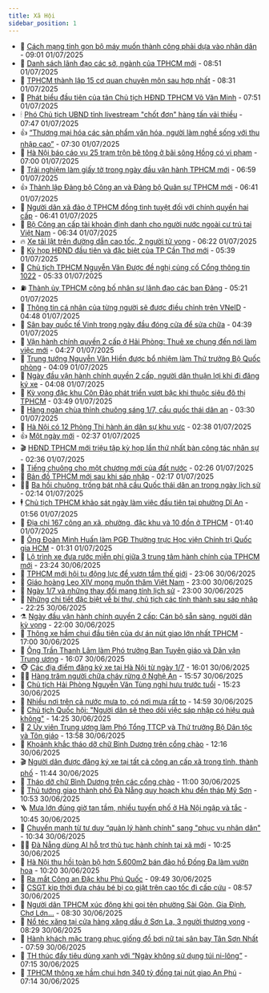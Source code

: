 ```yaml
---
title: Xã Hội
sidebar_position: 1
---
```


<!-- dantri-xa-hoi:START -->
- 🫣 [Cách mạng tinh gọn bộ máy muốn thành công phải dựa vào nhân dân](https://dantri.com.vn/xa-hoi/cach-mang-tinh-gon-bo-may-muon-thanh-cong-phai-dua-vao-nhan-dan-20250701155424151.htm) - 09:01 01/07/2025
- 💼 [Danh sách lãnh đạo các sở, ngành của TPHCM mới](https://dantri.com.vn/xa-hoi/danh-sach-lanh-dao-cac-so-nganh-cua-tphcm-moi-20250701154101631.htm) - 08:51 01/07/2025
- 🎊 [TPHCM thành lập 15 cơ quan chuyên môn sau hợp nhất](https://dantri.com.vn/xa-hoi/tphcm-thanh-lap-15-co-quan-chuyen-mon-sau-hop-nhat-20250701093348317.htm) - 08:31 01/07/2025
- 🙉 [Phát biểu đầu tiên của tân Chủ tịch HĐND TPHCM Võ Văn Minh](https://dantri.com.vn/xa-hoi/phat-bieu-dau-tien-cua-tan-chu-tich-hdnd-tphcm-vo-van-minh-20250701144716107.htm) - 07:51 01/07/2025
- 🕯 [Phó Chủ tịch UBND tỉnh livestream &quot;chốt đơn&quot; hàng tấn vải thiều](https://dantri.com.vn/xa-hoi/pho-chu-tich-ubnd-tinh-livestream-chot-don-hang-tan-vai-thieu-20250701144048031.htm) - 07:47 01/07/2025
- 👍 [“Thương mại hóa các sản phẩm văn hóa, người làm nghề sống với thu nhập cao”](https://dantri.com.vn/xa-hoi/thuong-mai-hoa-cac-san-pham-van-hoa-nguoi-lam-nghe-song-voi-thu-nhap-cao-20250701141924322.htm) - 07:30 01/07/2025
- 🤖 [Hà Nội báo cáo vụ 25 trạm trộn bê tông ở bãi sông Hồng có vi phạm](https://dantri.com.vn/xa-hoi/ha-noi-bao-cao-vu-25-tram-tron-be-tong-o-bai-song-hong-co-vi-pham-20250701121003865.htm) - 07:00 01/07/2025
- 🙉 [Trải nghiệm làm giấy tờ trong ngày đầu vận hành TPHCM mới](https://dantri.com.vn/xa-hoi/trai-nghiem-lam-giay-to-trong-ngay-dau-van-hanh-tphcm-moi-20250701120545069.htm) - 06:59 01/07/2025
- 👍 [Thành lập Đảng bộ Công an và Đảng bộ Quân sự TPHCM mới](https://dantri.com.vn/xa-hoi/thanh-lap-dang-bo-cong-an-va-dang-bo-quan-su-tphcm-moi-20250701131756823.htm) - 06:41 01/07/2025
- 🗽 [Người dân xã đảo ở TPHCM đồng tình tuyệt đối với chính quyền hai cấp](https://dantri.com.vn/xa-hoi/nguoi-dan-xa-dao-o-tphcm-dong-tinh-tuyet-doi-voi-chinh-quyen-hai-cap-20250701132512686.htm) - 06:41 01/07/2025
- 🗽 [Bộ Công an cấp tài khoản định danh cho người nước ngoài cư trú tại Việt Nam](https://dantri.com.vn/xa-hoi/bo-cong-an-cap-tai-khoan-dinh-danh-cho-nguoi-nuoc-ngoai-cu-tru-tai-viet-nam-20250701132756486.htm) - 06:34 01/07/2025
- 🔥 [Xe tải lật trên đường dẫn cao tốc, 2 người tử vong](https://dantri.com.vn/xa-hoi/xe-tai-lat-tren-duong-dan-cao-toc-2-nguoi-tu-vong-20250701131152412.htm) - 06:22 01/07/2025
- 🦒 [Kỳ họp HĐND đầu tiên và đặc biệt của TP Cần Thơ mới](https://dantri.com.vn/xa-hoi/ky-hop-hdnd-dau-tien-va-dac-biet-cua-tp-can-tho-moi-20250701115628227.htm) - 05:39 01/07/2025
- 🧐 [Chủ tịch TPHCM Nguyễn Văn Được đề nghị củng cố Cổng thông tin 1022](https://dantri.com.vn/xa-hoi/chu-tich-tphcm-nguyen-van-duoc-de-nghi-cung-co-cong-thong-tin-1022-20250701121950434.htm) - 05:33 01/07/2025
- ⛽️ [Thành ủy TPHCM công bố nhân sự lãnh đạo các ban Đảng](https://dantri.com.vn/xa-hoi/thanh-uy-tphcm-cong-bo-nhan-su-lanh-dao-cac-ban-dang-20250701120727113.htm) - 05:21 01/07/2025
- 🚀 [Thông tin cá nhân của từng người sẽ được điều chỉnh trên VNeID](https://dantri.com.vn/xa-hoi/thong-tin-ca-nhan-cua-tung-nguoi-se-duoc-dieu-chinh-tren-vneid-20250701114243477.htm) - 04:48 01/07/2025
- 🦒 [Sân bay quốc tế Vinh trong ngày đầu đóng cửa để sửa chữa](https://dantri.com.vn/xa-hoi/san-bay-quoc-te-vinh-trong-ngay-dau-dong-cua-de-sua-chua-20250701095210453.htm) - 04:39 01/07/2025
- 🦅 [Vận hành chính quyền 2 cấp ở Hải Phòng: Thuê xe chung đến nơi làm việc mới](https://dantri.com.vn/xa-hoi/van-hanh-chinh-quyen-2-cap-o-hai-phong-thue-xe-chung-den-noi-lam-viec-moi-20250701110543840.htm) - 04:27 01/07/2025
- 🚀 [Trung tướng Nguyễn Văn Hiền được bổ nhiệm làm Thứ trưởng Bộ Quốc phòng](https://dantri.com.vn/xa-hoi/trung-tuong-nguyen-van-hien-duoc-bo-nhiem-lam-thu-truong-bo-quoc-phong-20250701110451529.htm) - 04:09 01/07/2025
- 🦅 [Ngày đầu vận hành chính quyền 2 cấp, người dân thuận lợi khi đi đăng ký xe](https://dantri.com.vn/xa-hoi/ngay-dau-van-hanh-chinh-quyen-2-cap-nguoi-dan-thuan-loi-khi-di-dang-ky-xe-20250701104756927.htm) - 04:08 01/07/2025
- 🤠 [Kỳ vọng đặc khu Côn Đảo phát triển vượt bậc khi thuộc siêu đô thị TPHCM](https://dantri.com.vn/xa-hoi/ky-vong-dac-khu-con-dao-phat-trien-vuot-bac-khi-thuoc-sieu-do-thi-tphcm-20250701095815930.htm) - 03:49 01/07/2025
- 💄 [Hàng ngàn chùa thỉnh chuông sáng 1/7, cầu quốc thái dân an](https://dantri.com.vn/xa-hoi/hang-ngan-chua-thinh-chuong-sang-17-cau-quoc-thai-dan-an-20250701091124925.htm) - 03:30 01/07/2025
- 🥷 [Hà Nội có 12 Phòng Thi hành án dân sự khu vực](https://dantri.com.vn/xa-hoi/ha-noi-co-12-phong-thi-hanh-an-dan-su-khu-vuc-20250701092820050.htm) - 02:38 01/07/2025
- 👍 [Một ngày mới](https://dantri.com.vn/xa-hoi/mot-ngay-moi-20250701092303870.htm) - 02:37 01/07/2025
- 🎬 [HĐND TPHCM mới triệu tập kỳ họp lần thứ nhất bàn công tác nhân sự](https://dantri.com.vn/xa-hoi/hdnd-tphcm-moi-trieu-tap-ky-hop-lan-thu-nhat-ban-cong-tac-nhan-su-20250701092006081.htm) - 02:36 01/07/2025
- 🦒 [Tiếng chuông cho một chương mới của đất nước](https://dantri.com.vn/xa-hoi/tieng-chuong-cho-mot-chuong-moi-cua-dat-nuoc-20250701092003546.htm) - 02:26 01/07/2025
- 🌊 [Bản đồ TPHCM mới sau khi sáp nhập](https://dantri.com.vn/xa-hoi/ban-do-tphcm-moi-sau-khi-sap-nhap-20250701090926578.htm) - 02:17 01/07/2025
- 🧑‍💻 [Ba hồi chuông, trống bát nhã cầu Quốc thái dân an trong ngày lịch sử](https://dantri.com.vn/xa-hoi/ba-hoi-chuong-trong-bat-nha-cau-quoc-thai-dan-an-trong-ngay-lich-su-20250701090208508.htm) - 02:14 01/07/2025
- 🕴 [Chủ tịch TPHCM khảo sát ngày làm việc đầu tiên tại phường Dĩ An](https://dantri.com.vn/xa-hoi/chu-tich-tphcm-khao-sat-ngay-lam-viec-dau-tien-tai-phuong-di-an-20250701084854397.htm) - 01:56 01/07/2025
- 🤔 [Địa chỉ 167 công an xã, phường, đặc khu và 10 đồn ở TPHCM](https://dantri.com.vn/xa-hoi/dia-chi-167-cong-an-xa-phuong-dac-khu-va-10-don-o-tphcm-20250630232419896.htm) - 01:40 01/07/2025
- 💄 [Ông Đoàn Minh Huấn làm PGĐ Thường trực Học viện Chính trị Quốc gia HCM](https://dantri.com.vn/xa-hoi/ong-doan-minh-huan-lam-pgd-thuong-truc-hoc-vien-chinh-tri-quoc-gia-hcm-20250701081920910.htm) - 01:31 01/07/2025
- 🧠 [Lộ trình xe đưa rước miễn phí giữa 3 trung tâm hành chính của TPHCM mới](https://dantri.com.vn/xa-hoi/lo-trinh-xe-dua-ruoc-mien-phi-giua-3-trung-tam-hanh-chinh-cua-tphcm-moi-20250630202912097.htm) - 23:24 30/06/2025
- 🦣 [TPHCM mới hội tụ động lực để vươn tầm thế giới](https://dantri.com.vn/xa-hoi/tphcm-moi-hoi-tu-dong-luc-de-vuon-tam-the-gioi-20250629211605455.htm) - 23:06 30/06/2025
- 💫 [Giáo hoàng Leo XIV mong muốn thăm Việt Nam](https://dantri.com.vn/xa-hoi/giao-hoang-leo-xiv-mong-muon-tham-viet-nam-20250701055049814.htm) - 23:00 30/06/2025
- 🚀 [Ngày 1/7 và những thay đổi mang tính lịch sử](https://dantri.com.vn/xa-hoi/ngay-17-va-nhung-thay-doi-mang-tinh-lich-su-20250630162822929.htm) - 23:00 30/06/2025
- 🤔 [Những chi tiết đặc biệt về bí thư, chủ tịch các tỉnh thành sau sáp nhập](https://dantri.com.vn/xa-hoi/nhung-chi-tiet-dac-biet-ve-bi-thu-chu-tich-cac-tinh-thanh-sau-sap-nhap-20250630165829018.htm) - 22:25 30/06/2025
- ⚗️ [Ngày đầu vận hành chính quyền 2 cấp: Cán bộ sẵn sàng, người dân kỳ vọng](https://dantri.com.vn/xa-hoi/ngay-dau-van-hanh-chinh-quyen-2-cap-can-bo-san-sang-nguoi-dan-ky-vong-20250630173535783.htm) - 22:00 30/06/2025
- 🫶 [Thông xe hầm chui đầu tiên của dự án nút giao lớn nhất TPHCM](https://dantri.com.vn/xa-hoi/thong-xe-ham-chui-dau-tien-cua-du-an-nut-giao-lon-nhat-tphcm-20250630155737604.htm) - 17:00 30/06/2025
- 🌮 [Ông Trần Thanh Lâm làm Phó trưởng Ban Tuyên giáo và Dân vận Trung ương](https://dantri.com.vn/xa-hoi/ong-tran-thanh-lam-lam-pho-truong-ban-tuyen-giao-va-dan-van-trung-uong-20250630230718485.htm) - 16:07 30/06/2025
- 🐵 [Các địa điểm đăng ký xe tại Hà Nội từ ngày 1/7](https://dantri.com.vn/xa-hoi/cac-dia-diem-dang-ky-xe-tai-ha-noi-tu-ngay-17-20250630225226064.htm) - 16:01 30/06/2025
- 🧑‍🏫 [Hàng trăm người chữa cháy rừng ở Nghệ An](https://dantri.com.vn/xa-hoi/hang-tram-nguoi-chua-chay-rung-o-nghe-an-20250630224239261.htm) - 15:57 30/06/2025
- 💫 [Chủ tịch Hải Phòng Nguyễn Văn Tùng nghỉ hưu trước tuổi](https://dantri.com.vn/xa-hoi/chu-tich-hai-phong-nguyen-van-tung-nghi-huu-truoc-tuoi-20250630221105466.htm) - 15:23 30/06/2025
- 🦩 [Nhiều nơi trên cả nước mưa to, có nơi mưa rất to](https://dantri.com.vn/xa-hoi/nhieu-noi-tren-ca-nuoc-mua-to-co-noi-mua-rat-to-20250630214122184.htm) - 14:59 30/06/2025
- 🦄 [Chủ tịch Quốc hội: &quot;Người dân sẽ theo dõi việc sáp nhập có hiệu quả không&quot;](https://dantri.com.vn/xa-hoi/chu-tich-quoc-hoi-nguoi-dan-se-theo-doi-viec-sap-nhap-co-hieu-qua-khong-20250630153954861.htm) - 14:25 30/06/2025
- 💂 [2 Ủy viên Trung ương làm Phó Tổng TTCP và Thứ trưởng Bộ Dân tộc và Tôn giáo](https://dantri.com.vn/xa-hoi/2-uy-vien-trung-uong-lam-pho-tong-ttcp-va-thu-truong-bo-dan-toc-va-ton-giao-20250630205226096.htm) - 13:58 30/06/2025
- 💄 [Khoảnh khắc tháo dỡ chữ Bình Dương trên cổng chào](https://dantri.com.vn/xa-hoi/khoanh-khac-thao-do-chu-binh-duong-tren-cong-chao-20250630183025521.htm) - 12:16 30/06/2025
- 🎬 [Người dân được đăng ký xe tại tất cả công an cấp xã trong tỉnh, thành phố](https://dantri.com.vn/xa-hoi/nguoi-dan-duoc-dang-ky-xe-tai-tat-ca-cong-an-cap-xa-trong-tinh-thanh-pho-20250630183334860.htm) - 11:44 30/06/2025
- 👀 [Tháo dỡ chữ Bình Dương trên các cổng chào](https://dantri.com.vn/xa-hoi/thao-do-chu-binh-duong-tren-cac-cong-chao-20250630173912295.htm) - 11:00 30/06/2025
- 💃 [Thủ tướng giao thành phố Đà Nẵng quy hoạch khu đền tháp Mỹ Sơn](https://dantri.com.vn/xa-hoi/thu-tuong-giao-thanh-pho-da-nang-quy-hoach-khu-den-thap-my-son-20250630173537424.htm) - 10:53 30/06/2025
- 🪜 [Mưa lớn đúng giờ tan tầm, nhiều tuyến phố ở Hà Nội ngập và tắc](https://dantri.com.vn/xa-hoi/mua-lon-dung-gio-tan-tam-nhieu-tuyen-pho-o-ha-noi-ngap-va-tac-20250630173420837.htm) - 10:45 30/06/2025
- 📝 [Chuyển mạnh từ tư duy “quản lý hành chính&quot; sang &quot;phục vụ nhân dân&quot;](https://dantri.com.vn/xa-hoi/chuyen-manh-tu-tu-duy-quan-ly-hanh-chinh-sang-phuc-vu-nhan-dan-20250630170824086.htm) - 10:34 30/06/2025
- 🧑‍💻 [Đà Nẵng dùng AI hỗ trợ thủ tục hành chính tại xã mới](https://dantri.com.vn/xa-hoi/da-nang-dung-ai-ho-tro-thu-tuc-hanh-chinh-tai-xa-moi-20250630170106214.htm) - 10:25 30/06/2025
- 👺 [Hà Nội thu hồi toàn bộ hơn 5.600m2 bán đảo hồ Đống Đa làm vườn hoa](https://dantri.com.vn/xa-hoi/ha-noi-thu-hoi-toan-bo-hon-5600m2-ban-dao-ho-dong-da-lam-vuon-hoa-20250630170206536.htm) - 10:20 30/06/2025
- 🌮 [Ra mắt Công an Đặc khu Phú Quốc](https://dantri.com.vn/xa-hoi/ra-mat-cong-an-dac-khu-phu-quoc-20250630161916004.htm) - 09:49 30/06/2025
- 🤭 [CSGT kịp thời đưa cháu bé bị co giật trên cao tốc đi cấp cứu](https://dantri.com.vn/xa-hoi/csgt-kip-thoi-dua-chau-be-bi-co-giat-tren-cao-toc-di-cap-cuu-20250630154932473.htm) - 08:57 30/06/2025
- 💪 [Người dân TPHCM xúc động khi gọi tên phường Sài Gòn, Gia Định, Chợ Lớn...](https://dantri.com.vn/xa-hoi/nguoi-dan-tphcm-xuc-dong-khi-goi-ten-phuong-sai-gon-gia-dinh-cho-lon-20250630120122025.htm) - 08:30 30/06/2025
- 🧰 [Nổ téc xăng tại cửa hàng xăng dầu ở Sơn La, 3 người thương vong](https://dantri.com.vn/xa-hoi/no-tec-xang-tai-cua-hang-xang-dau-o-son-la-3-nguoi-thuong-vong-20250630152705044.htm) - 08:29 30/06/2025
- 🤡 [Hành khách mặc trang phục giống đồ bơi nữ tại sân bay Tân Sơn Nhất](https://dantri.com.vn/xa-hoi/hanh-khach-mac-trang-phuc-giong-do-boi-nu-tai-san-bay-tan-son-nhat-20250630145055054.htm) - 07:59 30/06/2025
- 🦆 [TH thúc đẩy tiêu dùng xanh với “Ngày không sử dụng túi ni-lông”](https://dantri.com.vn/xa-hoi/th-thuc-day-tieu-dung-xanh-voi-ngay-khong-su-dung-tui-ni-long-20250630140114026.htm) - 07:15 30/06/2025
- 🦍 [TPHCM thông xe hầm chui hơn 340 tỷ đồng tại nút giao An Phú](https://dantri.com.vn/xa-hoi/tphcm-thong-xe-ham-chui-hon-340-ty-dong-tai-nut-giao-an-phu-20250630134018419.htm) - 07:14 30/06/2025<!-- dantri-xa-hoi:END -->
